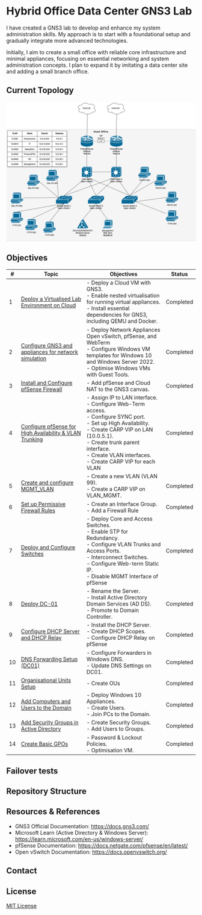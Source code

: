 # Hybrid Office Data Center GNS3 Lab

I have created a GNS3 lab to develop and enhance my system administration skills. My approach is to start with a foundational setup and gradually integrate more advanced technologies.

Initially, I aim to create a small office with reliable core infrastructure and minimal appliances, focusing on essential networking and system administration concepts. I plan to expand it by imitating a data center site and adding a small branch office. 

## Current Topology

![Topology](images/topology.png)

## Objectives

| **#** | **Topic**                                                                          | Objectives                                                                                                                                                                                                                                                         | **Status** |
| ----- | ---------------------------------------------------------------------------------- | ------------------------------------------------------------------------------------------------------------------------------------------------------------------------------------------------------------------------------------------------------------------ | ---------- |
| 1     | [Deploy a Virtualised Lab Environment on Cloud](01_environment_setup.md)           | - Deploy a Cloud VM with GNS3.<br>- Enable nested virtualisation for running virtual appliances.<br>- Install essential dependencies for GNS3, including QEMU and Docker.                                                                                          | Completed  |
| 2     | [Configure GNS3 and appliances for network simulation](02_configure_gns3.md)       | - Deploy Network Appliances Open vSwitch, pfSense, and WebTerm<br>- Configure Windows VM templates for Windows 10 and Windows Server 2022.<br>- Optimise Windows VMs with Guest Tools.                                                                             | Completed  |
| 3     | [Install and Configure pfSense Firewall](03_install_pfsense.md)                    | - Add pfSense and Cloud NAT to the GNS3 canvas.                                                                                                                                                                                                                    | Completed  |
| 4     | [Configure pfSense for High Availability & VLAN Trunking](04_configure_pfsense.md) | - Assign IP to LAN interface.<br>- Configure Web-Term access.<br>- Configure SYNC port.<br>- Set up High Availability.<br>- Create CARP VIP on LAN (10.0.5.1).<br>- Create trunk parent interface.<br>- Create VLAN interfaces.<br>- Create CARP VIP for each VLAN | Completed  |
| 5     | [Create and configure MGMT_VLAN](05_configure_mgmt_vlan.md)                        | - Create a new VLAN (VLAN 99).<br>- Create a CARP VIP on VLAN_MGMT.                                                                                                                                                                                                | Completed  |
| 6     | [Set up Permissive Firewall Rules](06_set_up_firewall_rules.md)                    | - Create an Interface Group.<br>- Add a Firewall Rule                                                                                                                                                                                                              | Completed  |
| 7     | [Deploy and Configure Switches ](07_switch_configuration_deployment.md)            | - Deploy Core and Access Switches.<br>- Enable STP for Redundancy.<br>- Configure VLAN Trunks and Access Ports.<br>- Interconnect Switches.<br>- Configure Web-term Static IP.<br>- Disable MGMT Interface of pfSense                                              | Completed  |
| 8     | [Deploy DC-01](08_dc_01_deployment.md)                                             | - Rename the Server.<br>- Install Active Directory Domain Services (AD DS).<br>- Promote to Domain Controller.                                                                                                                                                     | Completed  |
| 9     | [Configure DHCP Server and DHCP Relay](09_configure_dhcp.md)                       | - Install the DHCP Server.<br>- Create DHCP Scopes.<br>- Configure DHCP Relay on pfSense                                                                                                                                                                           | Completed  |
| 10    | [DNS Forwarding Setup (DC01)](10_dns_forwarding_setup.md)                          | - Configure Forwarders in Windows DNS.<br>- Update DNS Settings on DC01.                                                                                                                                                                                           | Completed  |
| 11    | [Organisational Units Setup](11_ou_setup.md)                                       | - Create OUs                                                                                                                                                                                                                                                       | Completed  |
| 12    | [Add Computers and Users to the Domain](12_add_pcs_users_to_domain.md)             | - Deploy Windows 10 Appliances.<br>- Create Users.<br>- Join PCs to the Domain.                                                                                                                                                                                    | Completed  |
| 13    | [Add Security Groups in Active Directory](13_add_security_groups.md)               | - Create Security Groups.<br>- Add Users to Groups.                                                                                                                                                                                                                | Completed  |
| 14    | [Create Basic GPOs](14_create_basic_gpos)                                          | - Password & Lockout Policies.<br>- Optimisation VM.                                                                                                                                                                                                               | Completed  |
## Failover tests

## Repository Structure


## Resources & References

- GNS3 Official Documentation: https://docs.gns3.com/
- Microsoft Learn (Active Directory & Windows Server): https://learn.microsoft.com/en-us/windows-server/
- pfSense Documentation: https://docs.netgate.com/pfsense/en/latest/
- Open vSwitch Documentation: https://docs.openvswitch.org/

## Contact


## License

[MIT License](LICENSE)
